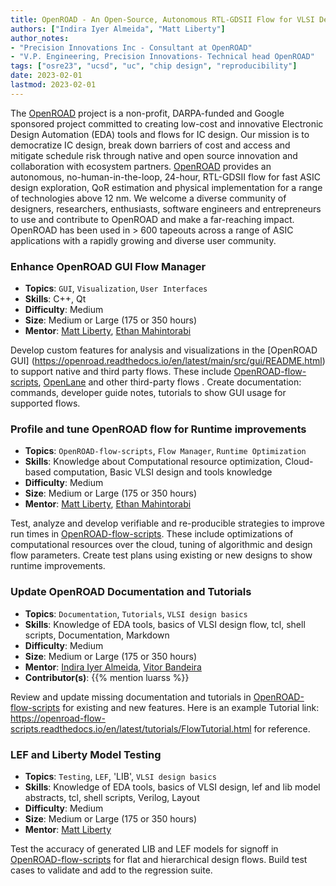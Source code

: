 ```yaml
---
title: OpenROAD - An Open-Source, Autonomous RTL-GDSII Flow for VLSI Designs
authors: ["Indira Iyer Almeida", "Matt Liberty"]
author_notes: 
- "Precision Innovations Inc - Consultant at OpenROAD"
- "V.P. Engineering, Precision Innovations- Technical head OpenROAD"
tags: ["osre23", "ucsd", "uc", "chip design", "reproducibility"]
date: 2023-02-01
lastmod: 2023-02-01
---
```


The [OpenROAD](https://theopenroadproject.org) project is a non-profit, DARPA-funded and Google sponsored project committed to creating low-cost and innovative Electronic Design Automation (EDA) tools and flows for IC design. Our mission is to democratize IC design, break down barriers of cost and access and mitigate schedule risk through native and open source innovation and collaboration with ecosystem partners. [OpenROAD](https://github.com/The-OpenROAD-Project) provides an autonomous, no-human-in-the-loop, 24-hour, RTL-GDSII flow for fast ASIC design exploration, QoR estimation and physical implementation for a range of technologies above 12 nm. We welcome a diverse community of designers, researchers, enthusiasts, software engineers and entrepreneurs to use and contribute to OpenROAD and make a far-reaching impact. OpenROAD has been used in > 600 tapeouts across a range of ASIC applications with a rapidly growing and diverse user community.

### Enhance OpenROAD GUI Flow Manager

  * **Topics**: `GUI`, `Visualization`, `User Interfaces`
  * **Skills**:  C++, Qt
  * **Difficulty**: Medium
  * **Size**: Medium or Large (175 or 350 hours) 
  * **Mentor**: [Matt Liberty](mailto:mliberty@precisioninno.com), [Ethan Mahintorabi](mailto:ethanmoon@google.com)

Develop custom features for analysis and  visualizations in the [OpenROAD GUI] (https://openroad.readthedocs.io/en/latest/main/src/gui/README.html)  to support native and third party flows. These include [OpenROAD-flow-scripts](https://github.com/The-OpenROAD-Project/OpenROAD-flow-scripts), [OpenLane](https://github.com/The-OpenROAD-Project/OpenLane)  and other third-party flows . Create documentation: commands, developer guide notes, tutorials to show GUI usage for supported flows.

### Profile and tune OpenROAD flow for Runtime improvements
 * **Topics**: `OpenROAD-flow-scripts`, `Flow Manager`, `Runtime Optimization`
  * **Skills**: Knowledge about Computational resource optimization, Cloud-based computation, Basic VLSI design and tools knowledge
  * **Difficulty**: Medium
  * **Size**: Medium or Large (175 or 350 hours) 
  * **Mentor**: [Matt Liberty](mailto:mliberty@precisioninno.com), [Ethan Mahintorabi](mailto:ethanmoon@google.com)

Test, analyze and develop verifiable and re-producible strategies to improve run times in [OpenROAD-flow-scripts](https://github.com/The-OpenROAD-Project/OpenROAD-flow-scripts). These include optimizations of computational resources over the cloud, tuning of algorithmic and design flow parameters. Create test plans using existing or new designs to show runtime improvements.

### Update OpenROAD Documentation and Tutorials

  * **Topics**: `Documentation`, `Tutorials`, `VLSI design basics`
  * **Skills**:  Knowledge of EDA tools, basics of VLSI design flow, tcl, shell scripts, Documentation, Markdown
  * **Difficulty**: Medium
  * **Size**:  Medium or Large (175 or 350 hours)
  * **Mentor**: [Indira Iyer Almeida](mailto:iiyer@precisioninno.com), [Vitor Bandeira](mailto:vvbandeira@precisioninno.com)
  * **Contributor(s)**: {{% mention luarss %}}

Review and update missing documentation and tutorials in [OpenROAD-flow-scripts](https://github.com/The-OpenROAD-Project/OpenROAD-flow-scripts) for existing and new features. Here is an example Tutorial link: https://openroad-flow-scripts.readthedocs.io/en/latest/tutorials/FlowTutorial.html for reference.

### LEF and Liberty Model Testing

  * **Topics**: `Testing`, `LEF`, 'LIB', `VLSI design basics`
  * **Skills**:  Knowledge of EDA tools, basics of VLSI design, lef and lib model abstracts, tcl, shell scripts, Verilog, Layout
  * **Difficulty**: Medium
  * **Size**: Medium or Large (175 or 350 hours)
  * **Mentor**: [Matt Liberty](mailto:mliberty@precisioninno.com)

Test the accuracy of generated LIB and LEF models for signoff  in [OpenROAD-flow-scripts](https://github.com/The-OpenROAD-Project/OpenROAD-flow-scripts) for flat and hierarchical design flows. Build test cases to validate and add to the regression suite.
